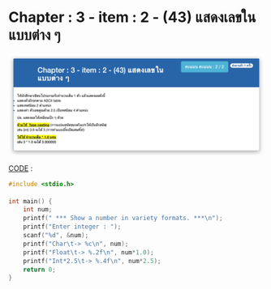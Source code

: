 # Chapter : 3 - item : 2 - (43) แสดงเลขในแบบต่าง ๆ

![img](./assets/2.jpg)

[CODE][file] :
```c
#include <stdio.h>

int main() {
    int num;
    printf(" *** Show a number in variety formats. ***\n");
    printf("Enter integer : ");
    scanf("%d", &num);
    printf("Char\t-> %c\n", num);
    printf("Float\t-> %.2f\n", num*1.0);
    printf("Int*2.5\t-> %.4f\n", num*2.5);
    return 0;
}
```

[file]: ./src/02.c
